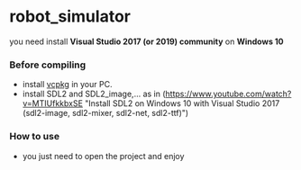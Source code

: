 # robot_simulator
you need install **Visual Studio 2017 (or 2019) community** on **Windows 10**
### Before compiling
- install [vcpkg](https://docs.microsoft.com/fr-fr/cpp/build/vcpkg?view=msvc-160 "vcpkg : gestionnaire de package C++ pour Windows, Linux et macOS") in your PC.
- install SDL2 and SDL2_image,... as in (https://www.youtube.com/watch?v=MTIUfkkbxSE "Install SDL2 on Windows 10 with Visual Studio 2017 (sdl2-image, sdl2-mixer, sdl2-net, sdl2-ttf)")
### How to use
- you just need to open the project and enjoy
